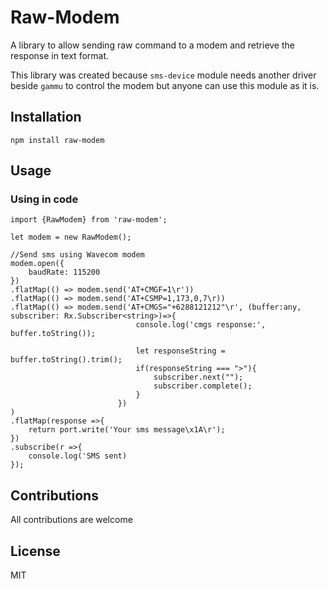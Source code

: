 Raw-Modem
=========

A library to allow sending raw command to a modem and retrieve the response in text format.

This library was created because `sms-device` module needs another driver beside `gammu` to control the modem but anyone can use this module as it is. 

## Installation

`npm install raw-modem`

## Usage

### Using in code

```javascript.es6
import {RawModem} from 'raw-modem';

let modem = new RawModem();

//Send sms using Wavecom modem
modem.open({
    baudRate: 115200
})
.flatMap(() => modem.send('AT+CMGF=1\r'))
.flatMap(() => modem.send('AT+CSMP=1,173,0,7\r))
.flatMap(() => modem.send('AT+CMGS="+6288121212"\r', (buffer:any, subscriber: Rx.Subscriber<string>)=>{
                            console.log('cmgs response:', buffer.toString());

                            let responseString = buffer.toString().trim();
                            if(responseString === ">"){
                                subscriber.next("");
                                subscriber.complete();
                            }
                        })                        
)
.flatMap(response =>{
    return port.write('Your sms message\x1A\r');
})                             
.subscribe(r =>{
    console.log('SMS sent)
});

```

## Contributions

All contributions are welcome

## License

MIT